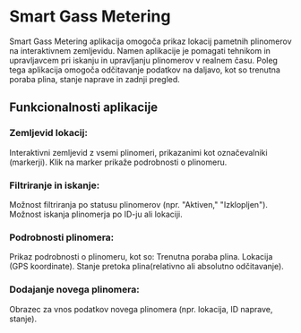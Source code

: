 # Smart Gass Metering

Smart Gass Metering aplikacija omogoča prikaz lokacij pametnih plinomerov na interaktivnem zemljevidu. Namen aplikacije je pomagati tehnikom in upravljavcem pri iskanju in upravljanju plinomerov v realnem času. Poleg tega aplikacija omogoča odčitavanje podatkov na daljavo, kot so trenutna poraba plina, stanje naprave in zadnji pregled.

## Funkcionalnosti aplikacije

### Zemljevid lokacij:

Interaktivni zemljevid z vsemi plinomeri, prikazanimi kot označevalniki (markerji).
Klik na marker prikaže podrobnosti o plinomeru.
### Filtriranje in iskanje:

Možnost filtriranja po statusu plinomerov (npr. "Aktiven," "Izklopljen").
Možnost iskanja plinomerja po ID-ju ali lokaciji.
### Podrobnosti plinomera:

Prikaz podrobnosti o plinomeru, kot so:
Trenutna poraba plina.
Lokacija (GPS koordinate).
Stanje pretoka plina(relativno ali absolutno odčitavanje).

### Dodajanje novega plinomera:

Obrazec za vnos podatkov novega plinomera (npr. lokacija, ID naprave, stanje).
